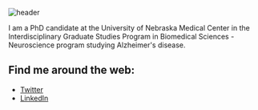 ![header](https://user-images.githubusercontent.com/125592853/229899743-e2d81863-75fa-484f-be65-8df6a9c4a24f.png)

I am a PhD candidate at the University of Nebraska Medical Center in the Interdisciplinary Graduate Studies Program in Biomedical Sciences - Neuroscience program studying Alzheimer's disease.


## Find me around the web:

- <a href = "https://twitter.com/meghank_ramirez?s=11&t=tWM_eC_g0JGc9ISHby0JPQ"> Twitter </a>
- <a href = "https://www.linkedin.com/in/meghan-ramirez"> LinkedIn </a>
